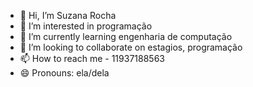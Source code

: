 - 👋 Hi, I’m Suzana Rocha
- 👀 I’m interested in programação
- 🌱 I’m currently learning engenharia de computação
- 💞️ I’m looking to collaborate on estagios, programação
- 📫 How to reach me - 11937188563
- 😄 Pronouns: ela/dela

<!---
mixxsuuh/mixxsuuh is a ✨ special ✨ repository because its `README.md` (this file) appears on your GitHub profile.
You can click the Preview link to take a look at your changes.
--->
